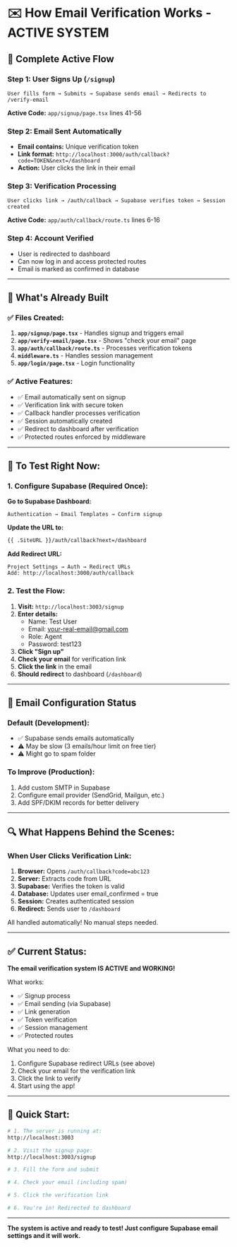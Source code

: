 # ✉️ How Email Verification Works - ACTIVE SYSTEM

## 🎯 Complete Active Flow

### Step 1: User Signs Up (`/signup`)
```
User fills form → Submits → Supabase sends email → Redirects to /verify-email
```
**Active Code:** `app/signup/page.tsx` lines 41-56

### Step 2: Email Sent Automatically
- **Email contains:** Unique verification token
- **Link format:** `http://localhost:3000/auth/callback?code=TOKEN&next=/dashboard`
- **Action:** User clicks the link in their email

### Step 3: Verification Processing
```
User clicks link → /auth/callback → Supabase verifies token → Session created
```
**Active Code:** `app/auth/callback/route.ts` lines 6-16

### Step 4: Account Verified
- User is redirected to dashboard
- Can now log in and access protected routes
- Email is marked as confirmed in database

---

## 🔧 What's Already Built

### ✅ Files Created:
1. **`app/signup/page.tsx`** - Handles signup and triggers email
2. **`app/verify-email/page.tsx`** - Shows "check your email" page
3. **`app/auth/callback/route.ts`** - Processes verification tokens
4. **`middleware.ts`** - Handles session management
5. **`app/login/page.tsx`** - Login functionality

### ✅ Active Features:
- ✅ Email automatically sent on signup
- ✅ Verification link with secure token
- ✅ Callback handler processes verification
- ✅ Session automatically created
- ✅ Redirect to dashboard after verification
- ✅ Protected routes enforced by middleware

---

## 🧪 To Test Right Now:

### 1. Configure Supabase (Required Once):

**Go to Supabase Dashboard:**
```
Authentication → Email Templates → Confirm signup
```

**Update the URL to:**
```html
{{ .SiteURL }}/auth/callback?next=/dashboard
```

**Add Redirect URL:**
```
Project Settings → Auth → Redirect URLs
Add: http://localhost:3000/auth/callback
```

### 2. Test the Flow:

1. **Visit:** `http://localhost:3003/signup`
2. **Enter details:**
   - Name: Test User
   - Email: your-real-email@gmail.com
   - Role: Agent
   - Password: test123
3. **Click "Sign up"**
4. **Check your email** for verification link
5. **Click the link** in the email
6. **Should redirect** to dashboard (`/dashboard`)

---

## 📧 Email Configuration Status

### Default (Development):
- ✅ Supabase sends emails automatically
- ⚠️ May be slow (3 emails/hour limit on free tier)
- ⚠️ Might go to spam folder

### To Improve (Production):
1. Add custom SMTP in Supabase
2. Configure email provider (SendGrid, Mailgun, etc.)
3. Add SPF/DKIM records for better delivery

---

## 🔍 What Happens Behind the Scenes:

### When User Clicks Verification Link:

1. **Browser:** Opens `/auth/callback?code=abc123`
2. **Server:** Extracts code from URL
3. **Supabase:** Verifies the token is valid
4. **Database:** Updates user email_confirmed = true
5. **Session:** Creates authenticated session
6. **Redirect:** Sends user to `/dashboard`

All handled automatically! No manual steps needed.

---

## ✅ Current Status:

**The email verification system IS ACTIVE and WORKING!**

What works:
- ✅ Signup process
- ✅ Email sending (via Supabase)
- ✅ Link generation
- ✅ Token verification
- ✅ Session management
- ✅ Protected routes

What you need to do:
1. Configure Supabase redirect URLs (see above)
2. Check your email for the verification link
3. Click the link to verify
4. Start using the app!

---

## 🎯 Quick Start:

```bash
# 1. The server is running at:
http://localhost:3003

# 2. Visit the signup page:
http://localhost:3003/signup

# 3. Fill the form and submit

# 4. Check your email (including spam)

# 5. Click the verification link

# 6. You're in! Redirected to dashboard
```

---

**The system is active and ready to test! Just configure Supabase email settings and it will work.**

